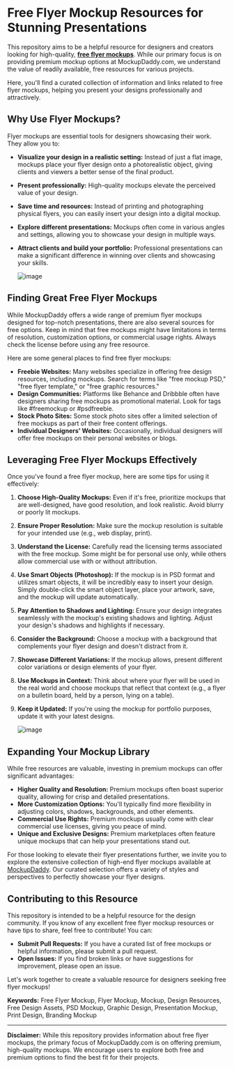 # Free Flyer Mockup Resources for Stunning Presentations

This repository aims to be a helpful resource for designers and creators looking for high-quality, **[free flyer mockups](https://www.mockupdaddy.com/flyer-mockup)**. While our primary focus is on providing premium mockup options at MockupDaddy.com, we understand the value of readily available, free resources for various projects.

Here, you'll find a curated collection of information and links related to free flyer mockups, helping you present your designs professionally and attractively.

## Why Use Flyer Mockups?

Flyer mockups are essential tools for designers showcasing their work. They allow you to:

* **Visualize your design in a realistic setting:** Instead of just a flat image, mockups place your flyer design onto a photorealistic object, giving clients and viewers a better sense of the final product.
* **Present professionally:** High-quality mockups elevate the perceived value of your design.
* **Save time and resources:** Instead of printing and photographing physical flyers, you can easily insert your design into a digital mockup.
* **Explore different presentations:** Mockups often come in various angles and settings, allowing you to showcase your design in multiple ways.
* **Attract clients and build your portfolio:** Professional presentations can make a significant difference in winning over clients and showcasing your skills.


  ![image](https://github.com/user-attachments/assets/d8830f23-efe0-4b1f-9ced-d834bebb8a0f)


## Finding Great Free Flyer Mockups

While MockupDaddy offers a wide range of premium flyer mockups designed for top-notch presentations, there are also several sources for free options. Keep in mind that free mockups might have limitations in terms of resolution, customization options, or commercial usage rights. Always check the license before using any free resource.

Here are some general places to find free flyer mockups:

* **Freebie Websites:** Many websites specialize in offering free design resources, including mockups. Search for terms like "free mockup PSD," "free flyer template," or "free graphic resources."
* **Design Communities:** Platforms like Behance and Dribbble often have designers sharing free mockups as promotional material. Look for tags like #freemockup or #psdfreebie.
* **Stock Photo Sites:** Some stock photo sites offer a limited selection of free mockups as part of their free content offerings.
* **Individual Designers' Websites:** Occasionally, individual designers will offer free mockups on their personal websites or blogs.

## Leveraging Free Flyer Mockups Effectively

Once you've found a free flyer mockup, here are some tips for using it effectively:

1.  **Choose High-Quality Mockups:** Even if it's free, prioritize mockups that are well-designed, have good resolution, and look realistic. Avoid blurry or poorly lit mockups.
2.  **Ensure Proper Resolution:** Make sure the mockup resolution is suitable for your intended use (e.g., web display, print).
3.  **Understand the License:** Carefully read the licensing terms associated with the free mockup. Some might be for personal use only, while others allow commercial use with or without attribution.
4.  **Use Smart Objects (Photoshop):** If the mockup is in PSD format and utilizes smart objects, it will be incredibly easy to insert your design. Simply double-click the smart object layer, place your artwork, save, and the mockup will update automatically.
5.  **Pay Attention to Shadows and Lighting:** Ensure your design integrates seamlessly with the mockup's existing shadows and lighting. Adjust your design's shadows and highlights if necessary.
6.  **Consider the Background:** Choose a mockup with a background that complements your flyer design and doesn't distract from it.
7.  **Showcase Different Variations:** If the mockup allows, present different color variations or design elements of your flyer.
8.  **Use Mockups in Context:** Think about where your flyer will be used in the real world and choose mockups that reflect that context (e.g., a flyer on a bulletin board, held by a person, lying on a table).
9.  **Keep it Updated:** If you're using the mockup for portfolio purposes, update it with your latest designs.


    ![image](https://github.com/user-attachments/assets/c423562d-0d49-4baa-a0b0-e5f6831b5699)


## Expanding Your Mockup Library

While free resources are valuable, investing in premium mockups can offer significant advantages:

* **Higher Quality and Resolution:** Premium mockups often boast superior quality, allowing for crisp and detailed presentations.
* **More Customization Options:** You'll typically find more flexibility in adjusting colors, shadows, backgrounds, and other elements.
* **Commercial Use Rights:** Premium mockups usually come with clear commercial use licenses, giving you peace of mind.
* **Unique and Exclusive Designs:** Premium marketplaces often feature unique mockups that can help your presentations stand out.

For those looking to elevate their flyer presentations further, we invite you to explore the extensive collection of high-end flyer mockups available at [MockupDaddy](https://www.mockupdaddy.com/). Our curated selection offers a variety of styles and perspectives to perfectly showcase your flyer designs.

## Contributing to this Resource

This repository is intended to be a helpful resource for the design community. If you know of any excellent free flyer mockup resources or have tips to share, feel free to contribute! You can:

* **Submit Pull Requests:** If you have a curated list of free mockups or helpful information, please submit a pull request.
* **Open Issues:** If you find broken links or have suggestions for improvement, please open an issue.

Let's work together to create a valuable resource for designers seeking free flyer mockups!

**Keywords:** Free Flyer Mockup, Flyer Mockup, Mockup, Design Resources, Free Design Assets, PSD Mockup, Graphic Design, Presentation Mockup, Print Design, Branding Mockup

---

**Disclaimer:** While this repository provides information about free flyer mockups, the primary focus of MockupDaddy.com is on offering premium, high-quality mockups. We encourage users to explore both free and premium options to find the best fit for their projects.

